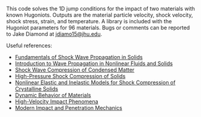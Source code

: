 This code solves the 1D jump conditions for the impact of two materials with known Hugoniots. Outputs are the material particle velocity, shock velocity, shock stress, strain, and temperature. A library is included with the Hugoniot parameters for 96 materials. Bugs or comments can be reported to Jake Diamond at jdiamo15@jhu.edu. 

Useful references:

- [Fundamentals of Shock Wave Propagation in Solids](https://doi.org/10.1007/978-3-540-74569-3)
- [Introduction to Wave Propagation in Nonlinear Fluids and Solids](https://doi.org/10.1017/CBO9781139174893)
- [Shock Wave Compression of Condensed Matter](https://doi.org/10.1007/978-3-642-32535-9)
- [High-Pressure Shock Compression of Solids](https://doi.org/10.1007/978-1-4612-0911-9)
- [Nonlinear Elastic and Inelastic Models for Shock Compression of Crystalline Solids](https://doi.org/10.1007/978-3-030-15330-4)
- [Dynamic Behavior of Materials](http://dx.doi.org/10.1002/9780470172278)
- [High-Velocity Impact Phenomena](https://doi.org/10.1016/B978-0-124-08950-1.X5001-0)
- [Modern Impact and Penetration Mechanics](https://doi.org/10.1017/9781108684026)
  
